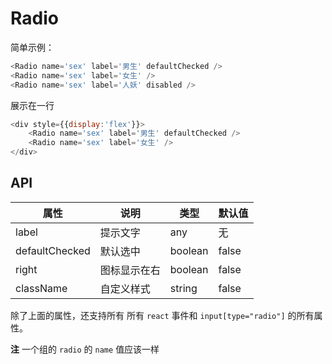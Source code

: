 # Radio

简单示例：

```javascript
<Radio name='sex' label='男生' defaultChecked />
<Radio name='sex' label='女生' />
<Radio name='sex' label='人妖' disabled />
```

展示在一行

```javascript
<div style={{display:'flex'}}>
    <Radio name='sex' label='男生' defaultChecked />
	<Radio name='sex' label='女生' />
</div>
```

## API

| 属性             | 说明     | 类型      | 默认值   |
| -------------- | ------ | ------- | ----- |
| label          | 提示文字   | any     | 无     |
| defaultChecked | 默认选中   | boolean | false |
| right          | 图标显示在右 | boolean | false |
| className      | 自定义样式  | string  | false |

除了上面的属性，还支持所有 所有 `react` 事件和 `input[type="radio"]` 的所有属性。



**注** 一个组的 `radio` 的 `name` 值应该一样

